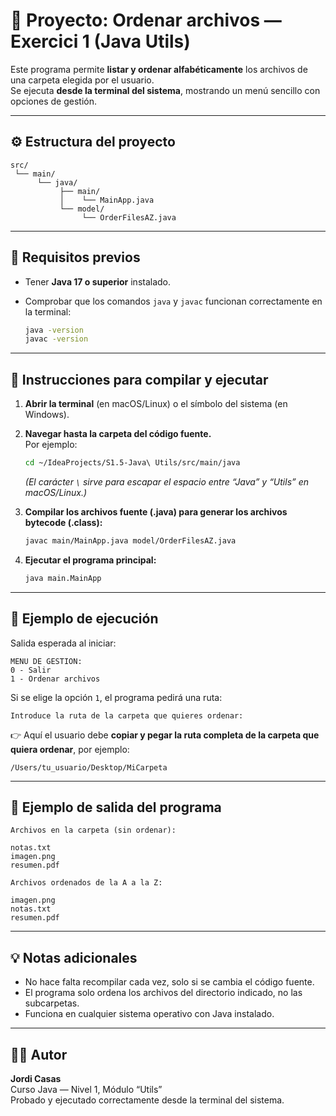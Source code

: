# 🧾 Proyecto: Ordenar archivos — Exercici 1 (Java Utils)

Este programa permite **listar y ordenar alfabéticamente** los archivos de una carpeta elegida por el usuario.  
Se ejecuta **desde la terminal del sistema**, mostrando un menú sencillo con opciones de gestión.

---

## ⚙️ Estructura del proyecto

```
src/
 └── main/
      └── java/
           ├── main/
           │    └── MainApp.java
           └── model/
                └── OrderFilesAZ.java
```

---

## 🧭 Requisitos previos

- Tener **Java 17 o superior** instalado.  
- Comprobar que los comandos `java` y `javac` funcionan correctamente en la terminal:  

  ```bash
  java -version
  javac -version
  ```

---

## 🏁 Instrucciones para compilar y ejecutar

1. **Abrir la terminal** (en macOS/Linux) o el símbolo del sistema (en Windows).

2. **Navegar hasta la carpeta del código fuente.**  
   Por ejemplo:

   ```bash
   cd ~/IdeaProjects/S1.5-Java\ Utils/src/main/java
   ```

   *(El carácter `\` sirve para escapar el espacio entre “Java” y “Utils” en macOS/Linux.)*

3. **Compilar los archivos fuente (.java) para generar los archivos bytecode (.class):**

   ```bash
   javac main/MainApp.java model/OrderFilesAZ.java
   ```

4. **Ejecutar el programa principal:**

   ```bash
   java main.MainApp
   ```

---

## 🧩 Ejemplo de ejecución

Salida esperada al iniciar:

```
MENU DE GESTION:
0 - Salir
1 - Ordenar archivos
```

Si se elige la opción `1`, el programa pedirá una ruta:

```
Introduce la ruta de la carpeta que quieres ordenar:
```

👉 Aquí el usuario debe **copiar y pegar la ruta completa de la carpeta que quiera ordenar**, por ejemplo:

```
/Users/tu_usuario/Desktop/MiCarpeta
```

---

## 📄 Ejemplo de salida del programa

```
Archivos en la carpeta (sin ordenar):

notas.txt
imagen.png
resumen.pdf

Archivos ordenados de la A a la Z:

imagen.png
notas.txt
resumen.pdf
```

---

## 💡 Notas adicionales

- No hace falta recompilar cada vez, solo si se cambia el código fuente.  
- El programa solo ordena los archivos del directorio indicado, no las subcarpetas.  
- Funciona en cualquier sistema operativo con Java instalado.

---

## 👨‍💻 Autor

**Jordi Casas**  
Curso Java — Nivel 1, Módulo “Utils”  
Probado y ejecutado correctamente desde la terminal del sistema.
